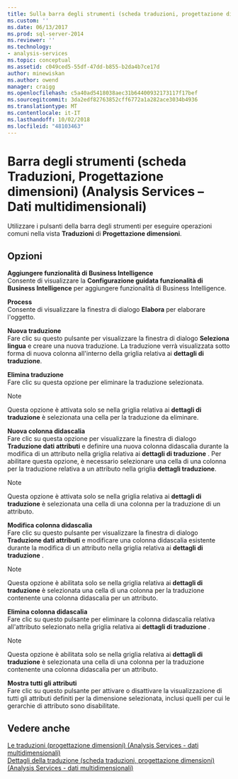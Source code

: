 ```yaml
---
title: Sulla barra degli strumenti (scheda traduzioni, progettazione dimensioni) (Analysis Services - dati multidimensionali) | Microsoft Docs
ms.custom: ''
ms.date: 06/13/2017
ms.prod: sql-server-2014
ms.reviewer: ''
ms.technology:
- analysis-services
ms.topic: conceptual
ms.assetid: c049ced5-55df-47dd-b855-b2da4b7ce17d
author: minewiskan
ms.author: owend
manager: craigg
ms.openlocfilehash: c5a40ad5418038aec31b64400932173117f17bef
ms.sourcegitcommit: 3da2edf82763852cff6772a1a282ace3034b4936
ms.translationtype: MT
ms.contentlocale: it-IT
ms.lasthandoff: 10/02/2018
ms.locfileid: "48103463"
---
```

# <a name="toolbar-translations-tab-dimension-designer-analysis-services---multidimensional-data"></a>Barra degli strumenti (scheda Traduzioni, Progettazione dimensioni) (Analysis Services – Dati multidimensionali)
  Utilizzare i pulsanti della barra degli strumenti per eseguire operazioni comuni nella vista **Traduzioni** di **Progettazione dimensioni**.  
  
## <a name="options"></a>Opzioni  
 **Aggiungere funzionalità di Business Intelligence**  
 Consente di visualizzare la **Configurazione guidata funzionalità di Business Intelligence** per aggiungere funzionalità di Business Intelligence.  
  
 **Process**  
 Consente di visualizzare la finestra di dialogo **Elabora** per elaborare l'oggetto.  
  
 **Nuova traduzione**  
 Fare clic su questo pulsante per visualizzare la finestra di dialogo **Seleziona lingua** e creare una nuova traduzione. La traduzione verrà visualizzata sotto forma di nuova colonna all'interno della griglia relativa ai **dettagli di traduzione**.  
  
 **Elimina traduzione**  
 Fare clic su questa opzione per eliminare la traduzione selezionata.  
  
> [!NOTE]  
>  Questa opzione è attivata solo se nella griglia relativa ai **dettagli di traduzione** è selezionata una cella per la traduzione da eliminare.  
  
 **Nuova colonna didascalia**  
 Fare clic su questa opzione per visualizzare la finestra di dialogo **Traduzione dati attributi** e definire una nuova colonna didascalia durante la modifica di un attributo nella griglia relativa ai **dettagli di traduzione** . Per abilitare questa opzione, è necessario selezionare una cella di una colonna per la traduzione relativa a un attributo nella griglia **dettagli traduzione**.  
  
> [!NOTE]  
>  Questa opzione è attivata solo se nella griglia relativa ai **dettagli di traduzione** è selezionata una cella di una colonna per la traduzione di un attributo.  
  
 **Modifica colonna didascalia**  
 Fare clic su questo pulsante per visualizzare la finestra di dialogo **Traduzione dati attributi** e modificare una colonna didascalia esistente durante la modifica di un attributo nella griglia relativa ai **dettagli di traduzione** .  
  
> [!NOTE]  
>  Questa opzione è abilitata solo se nella griglia relativa ai **dettagli di traduzione** è selezionata una cella di una colonna per la traduzione contenente una colonna didascalia per un attributo.  
  
 **Elimina colonna didascalia**  
 Fare clic su questo pulsante per eliminare la colonna didascalia relativa all'attributo selezionato nella griglia relativa ai **dettagli di traduzione** .  
  
> [!NOTE]  
>  Questa opzione è abilitata solo se nella griglia relativa ai **dettagli di traduzione** è selezionata una cella di una colonna per la traduzione contenente una colonna didascalia per un attributo.  
  
 **Mostra tutti gli attributi**  
 Fare clic su questo pulsante per attivare o disattivare la visualizzazione di tutti gli attributi definiti per la dimensione selezionata, inclusi quelli per cui le gerarchie di attributo sono disabilitate.  
  
## <a name="see-also"></a>Vedere anche  
 [Le traduzioni &#40;progettazione dimensioni&#41; &#40;Analysis Services - dati multidimensionali&#41;](translations-dimension-designer-analysis-services-multidimensional-data.md)   
 [Dettagli della traduzione &#40;scheda traduzioni, progettazione dimensioni&#41; &#40;Analysis Services - dati multidimensionali&#41;](translation-details-dimension-designer-analysis-services-multidimensional-data.md)  
  
  
